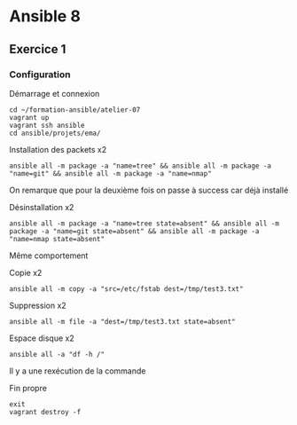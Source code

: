 # Ansible 8
## Exercice 1
### Configuration
Démarrage et connexion
```console
cd ~/formation-ansible/atelier-07
vagrant up
vagrant ssh ansible
cd ansible/projets/ema/
```

Installation des packets x2
```console
ansible all -m package -a "name=tree" && ansible all -m package -a "name=git" && ansible all -m package -a "name=nmap"
```
On remarque que pour la deuxième fois on passe à success car déjà installé

Désinstallation x2
```console
ansible all -m package -a "name=tree state=absent" && ansible all -m package -a "name=git state=absent" && ansible all -m package -a "name=nmap state=absent"
```
Même comportement

Copie x2
```console
ansible all -m copy -a "src=/etc/fstab dest=/tmp/test3.txt"
```

Suppression x2
```console 
ansible all -m file -a "dest=/tmp/test3.txt state=absent"
```

Espace disque x2
```console
ansible all -a "df -h /"
```
Il y a une rexécution de la commande

Fin propre
```console
exit
vagrant destroy -f
```
